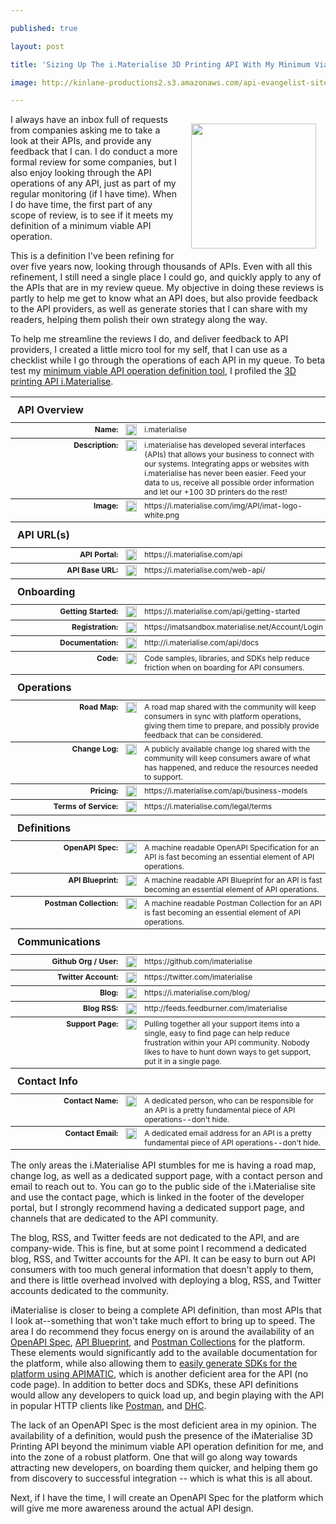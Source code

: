 ---
published: true
layout: post
title: 'Sizing Up The i.Materialise 3D Printing API With My Minimum Viable API Operations Definition'
image: http://kinlane-productions2.s3.amazonaws.com/api-evangelist-site/blog/i-materialise-logo.png
---

<p><a href="https://i.materialise.com/api/"><img style="padding: 15px;" src="https://kinlane-productions2.s3.amazonaws.com/api-evangelist-site/blog/i-materialise-logo.png" alt="" width="200" align="right" /></a>
<p>I always have an inbox full of requests from companies asking me to take a look at their APIs, and provide any feedback that I can. I do conduct a more formal review for some companies, but I also enjoy looking through the API operations of any API, just as part of my regular monitoring (if I have time). When I do have time, the first part of any scope of review, is to see if it meets my definition of a minimum viable API operation.
<p>This is a definition I've been refining for over five years now, looking through thousands of APIs. Even with all this refinement, I still need a single place I could go, and quickly apply to any of the APIs that are in my review queue. My objective in doing these reviews is partly to help me get to know what an API does, but also provide feedback to the API providers, as well as generate stories that I can share with my readers, helping them polish their own strategy along the way.
<p>To help me streamline the reviews I do, and deliver feedback to API providers, I created a little micro tool for my self, that I can use as a checklist while I go through the operations of each API in my queue. To beta test my <a href="http://minimum.viable.api.operations.definition.apievangelist.com/">minimum viable API operation definition tool</a>,&nbsp;I profiled the <a href="https://i.materialise.com/api/">3D printing API i.Materialise</a>.
<table style="border: 0px solid #FFF;" border="1" width="100%">
<tbody>
<tr>
<td style="padding: 10px; font-size: 16px;" colspan="3"><strong>API Overview</strong></td>
</tr>
<tr>
<td style="padding: 3px; font-size: 12px; font-weight: bold;" width="35%" align="right" valign="top"><strong>Name:</strong></td>
<td width="20" align="center" valign="top"><img src="https://s3.amazonaws.com/kinlane-productions2/icon-set/icon-green-check.png" alt="" width="18" /></td>
<td style="padding: 3px; font-size: 12px;" valign="top">i.materialise</td>
</tr>
<tr>
<td style="padding: 3px; font-size: 12px; font-weight: bold;" width="35%" align="right" valign="top"><strong>Description:</strong></td>
<td width="20" align="center" valign="top"><img src="https://s3.amazonaws.com/kinlane-productions2/icon-set/icon-green-check.png" alt="" width="18" /></td>
<td style="padding: 3px; font-size: 12px;" valign="top">i.materialise has developed several interfaces (APIs) that allows your business to connect with our systems. Integrating apps or websites with i.materialise has never been easier. Feed your data to us, receive all possible order information and let our +100 3D printers do the rest!</td>
</tr>
<tr>
<td style="padding: 3px; font-size: 12px; font-weight: bold;" width="35%" align="right" valign="top"><strong>Image:</strong></td>
<td width="20" align="center" valign="top"><img src="https://s3.amazonaws.com/kinlane-productions2/icon-set/icon-green-check.png" alt="" width="18" /></td>
<td style="padding: 3px; font-size: 12px;" valign="top">https://i.materialise.com/img/API/imat-logo-white.png</td>
</tr>
<tr>
<td style="padding: 10px; font-size: 16px;" colspan="3"><strong>API URL(s)</strong></td>
</tr>
<tr>
<td style="padding: 3px; font-size: 12px; font-weight: bold;" width="35%" align="right" valign="top"><strong>API Portal:</strong></td>
<td width="20" align="center" valign="top"><img src="https://s3.amazonaws.com/kinlane-productions2/icon-set/icon-green-check.png" alt="" width="18" /></td>
<td style="padding: 3px; font-size: 12px;" valign="top">https://i.materialise.com/api</td>
</tr>
<tr>
<td style="padding: 3px; font-size: 12px; font-weight: bold;" width="35%" align="right" valign="top"><strong>API Base URL:</strong></td>
<td width="20" align="center" valign="top"><img src="https://s3.amazonaws.com/kinlane-productions2/icon-set/icon-green-check.png" alt="" width="18" /></td>
<td style="padding: 3px; font-size: 12px;" valign="top">https://i.materialise.com/web-api/</td>
</tr>
<tr>
<td style="padding: 10px; font-size: 16px;" colspan="3"><strong>Onboarding</strong></td>
</tr>
<tr>
<td style="padding: 3px; font-size: 12px; font-weight: bold;" width="35%" align="right" valign="top"><strong>Getting Started:</strong></td>
<td width="20" align="center" valign="top"><img src="https://s3.amazonaws.com/kinlane-productions2/icon-set/icon-green-check.png" alt="" width="18" /></td>
<td style="padding: 3px; font-size: 12px;" valign="top">https://i.materialise.com/api/getting-started</td>
</tr>
<tr>
<td style="padding: 3px; font-size: 12px; font-weight: bold;" width="35%" align="right" valign="top"><strong>Registration:</strong></td>
<td width="20" align="center" valign="top"><img src="https://s3.amazonaws.com/kinlane-productions2/icon-set/icon-green-check.png" alt="" width="18" /></td>
<td style="padding: 3px; font-size: 12px;" valign="top">https://imatsandbox.materialise.net/Account/Login</td>
</tr>
<tr>
<td style="padding: 3px; font-size: 12px; font-weight: bold;" width="35%" align="right" valign="top"><strong>Documentation:</strong></td>
<td width="20" align="center" valign="top"><img src="https://s3.amazonaws.com/kinlane-productions2/icon-set/icon-green-check.png" alt="" width="18" /></td>
<td style="padding: 3px; font-size: 12px;" valign="top">http://i.materialise.com/api/docs</td>
</tr>
<tr>
<td style="padding: 3px; font-size: 12px; font-weight: bold;" width="35%" align="right" valign="top"><strong>Code:</strong></td>
<td width="20" align="center" valign="top"><img src="https://s3.amazonaws.com/kinlane-productions2/icon-set/icon-yellow-warning.png" alt="" width="18" /></td>
<td style="padding: 3px; font-size: 12px;" valign="top">Code samples, libraries, and SDKs help reduce friction when on boarding for API consumers.</td>
</tr>
<tr>
<td style="padding: 10px; font-size: 16px;" colspan="3"><strong>Operations</strong></td>
</tr>
<tr>
<td style="padding: 3px; font-size: 12px; font-weight: bold;" width="35%" align="right" valign="top"><strong>Road Map:</strong></td>
<td width="20" align="center" valign="top"><img src="https://s3.amazonaws.com/kinlane-productions2/icon-set/icon-red-warning.png" alt="" width="18" /></td>
<td style="padding: 3px; font-size: 12px;" valign="top">A road map shared with the community will keep consumers in sync with platform operations, giving them time to prepare, and possibly provide feedback that can be considered.<br /></td>
</tr>
<tr>
<td style="padding: 3px; font-size: 12px; font-weight: bold;" width="35%" align="right" valign="top"><strong>Change Log:</strong></td>
<td width="20" align="center" valign="top"><img src="https://s3.amazonaws.com/kinlane-productions2/icon-set/icon-red-warning.png" alt="" width="18" /></td>
<td style="padding: 3px; font-size: 12px;" valign="top">A publicly available change log shared with the community will keep consumers aware of what has happened, and reduce the resources needed to support.</td>
</tr>
<tr>
<td style="padding: 3px; font-size: 12px; font-weight: bold;" width="35%" align="right" valign="top"><strong>Pricing:</strong></td>
<td width="20" align="center" valign="top"><img src="https://s3.amazonaws.com/kinlane-productions2/icon-set/icon-green-check.png" alt="" width="18" /></td>
<td style="padding: 3px; font-size: 12px;" valign="top">https://i.materialise.com/api/business-models</td>
</tr>
<tr>
<td style="padding: 3px; font-size: 12px; font-weight: bold;" width="35%" align="right" valign="top"><strong>Terms of Service:</strong></td>
<td width="20" align="center" valign="top"><img src="https://s3.amazonaws.com/kinlane-productions2/icon-set/icon-green-check.png" alt="" width="18" /></td>
<td style="padding: 3px; font-size: 12px;" valign="top">https://i.materialise.com/legal/terms</td>
</tr>
<tr>
<td style="padding: 10px; font-size: 16px;" colspan="3"><strong>Definitions</strong></td>
</tr>
<tr>
<td style="padding: 3px; font-size: 12px; font-weight: bold;" width="35%" align="right" valign="top"><strong>OpenAPI Spec:</strong></td>
<td width="20" align="center" valign="top"><img src="https://s3.amazonaws.com/kinlane-productions2/icon-set/icon-yellow-warning.png" alt="" width="18" /></td>
<td style="padding: 3px; font-size: 12px;" valign="top">A machine readable OpenAPI Specification for an API is fast becoming an essential element of API operations.</td>
</tr>
<tr>
<td style="padding: 3px; font-size: 12px; font-weight: bold;" width="35%" align="right" valign="top"><strong>API Blueprint:</strong></td>
<td width="20" align="center" valign="top"><img src="https://s3.amazonaws.com/kinlane-productions2/icon-set/icon-yellow-warning.png" alt="" width="18" /></td>
<td style="padding: 3px; font-size: 12px;" valign="top">A machine readable API Blueprint for an API is fast becoming an essential element of API operations.</td>
</tr>
<tr>
<td style="padding: 3px; font-size: 12px; font-weight: bold;" width="35%" align="right" valign="top"><strong>Postman Collection:</strong></td>
<td width="20" align="center" valign="top"><img src="https://s3.amazonaws.com/kinlane-productions2/icon-set/icon-yellow-warning.png" alt="" width="18" /></td>
<td style="padding: 3px; font-size: 12px;" valign="top">A machine readable Postman Collection for an API is fast becoming an essential element of API operations.</td>
</tr>
<tr>
<td style="padding: 10px; font-size: 16px;" colspan="3"><strong>Communications</strong></td>
</tr>
<tr>
<td style="padding: 3px; font-size: 12px; font-weight: bold;" width="35%" align="right" valign="top"><strong>Github Org / User:</strong></td>
<td width="20" align="center" valign="top"><img src="https://s3.amazonaws.com/kinlane-productions2/icon-set/icon-green-check.png" alt="" width="18" /></td>
<td style="padding: 3px; font-size: 12px;" valign="top">https://github.com/imaterialise</td>
</tr>
<tr>
<td style="padding: 3px; font-size: 12px; font-weight: bold;" width="35%" align="right" valign="top"><strong>Twitter Account:</strong></td>
<td width="20" align="center" valign="top"><img src="https://s3.amazonaws.com/kinlane-productions2/icon-set/icon-green-check.png" alt="" width="18" /></td>
<td style="padding: 3px; font-size: 12px;" valign="top">https://twitter.com/imaterialise</td>
</tr>
<tr>
<td style="padding: 3px; font-size: 12px; font-weight: bold;" width="35%" align="right" valign="top"><strong>Blog:</strong></td>
<td width="20" align="center" valign="top"><img src="https://s3.amazonaws.com/kinlane-productions2/icon-set/icon-green-check.png" alt="" width="18" /></td>
<td style="padding: 3px; font-size: 12px;" valign="top">https://i.materialise.com/blog/</td>
</tr>
<tr>
<td style="padding: 3px; font-size: 12px; font-weight: bold;" width="35%" align="right" valign="top"><strong>Blog RSS:</strong></td>
<td width="20" align="center" valign="top"><img src="https://s3.amazonaws.com/kinlane-productions2/icon-set/icon-green-check.png" alt="" width="18" /></td>
<td style="padding: 3px; font-size: 12px;" valign="top">http://feeds.feedburner.com/imaterialise</td>
</tr>
<tr>
<td style="padding: 3px; font-size: 12px; font-weight: bold;" width="35%" align="right" valign="top"><strong>Support Page:</strong></td>
<td width="20" align="center" valign="top"><img src="https://s3.amazonaws.com/kinlane-productions2/icon-set/icon-red-warning.png" alt="" width="18" /></td>
<td style="padding: 3px; font-size: 12px;" valign="top">Pulling together all your support items into a single, easy to find page can help reduce frustration within your API community. Nobody likes to have to hunt down ways to get support, put it in a single page.<br /></td>
</tr>
<tr>
<td style="padding: 10px; font-size: 16px;" colspan="3"><strong>Contact Info</strong></td>
</tr>
<tr>
<td style="padding: 3px; font-size: 12px; font-weight: bold;" width="35%" align="right" valign="top"><strong>Contact Name:</strong></td>
<td width="20" align="center" valign="top"><img src="https://s3.amazonaws.com/kinlane-productions2/icon-set/icon-red-warning.png" alt="" width="18" /></td>
<td style="padding: 3px; font-size: 12px;" valign="top">A dedicated person, who can be responsible for an API is a pretty fundamental piece of API operations--don't hide.<br /></td>
</tr>
<tr>
<td style="padding: 3px; font-size: 12px; font-weight: bold;" width="35%" align="right" valign="top"><strong>Contact Email:</strong></td>
<td width="20" align="center" valign="top"><img src="https://s3.amazonaws.com/kinlane-productions2/icon-set/icon-red-warning.png" alt="" width="18" /></td>
<td style="padding: 3px; font-size: 12px;" valign="top">A dedicated email address for an API is a pretty fundamental piece of API operations--don't hide.</td>
</tr>
</tbody>
</table>
<p>The only areas the i.Materialise API stumbles for me is having a road map, change log, as well as a dedicated support page, with a contact person and email to reach out to. You can go to the public side of the i.Materialise site and use the contact page, which is linked in the footer of the developer portal, but I strongly recommend having a dedicated support page, and channels that are dedicated to the API community.
<p>The blog, RSS, and Twitter feeds are not dedicated to the API, and are company-wide. This is fine, but at some point I recommend a dedicated blog, RSS, and Twitter accounts for the API. It can be easy to burn out API consumers with too much general information that doesn't apply to them, and there is little overhead involved with deploying a blog, RSS, and Twitter accounts dedicated to the community.
<p>iMaterialise is closer to being a complete API definition, than most APIs that I look at--something that won't take much effort to bring up to speed. The area I do recommend they focus energy on is around the availability of an <a href="http://apis.how/xmynjnqxwr">OpenAPI Spec</a>, <a href="https://apiblueprint.org/">API Blueprint</a>, and <a href="http://apis.how/xakqrgkfkm">Postman Collections</a> for the platform. These elements would significantly add to the available documentation for the platform, while also allowing them to <a href="https://apimatic.io/">easily generate SDKs for the platform using APIMATIC</a>, which is another deficient area for the API (no code page). In addition to better docs and SDKs, these API definitions would allow any developers to quick load up, and begin playing with the API in popular HTTP clients like <a href="http://apis.how/gwbjyujag1">Postman</a>, and&nbsp;<a href="http://apis.how/ebsh6b2hrd">DHC</a>.&nbsp;
<p>The lack of an OpenAPI Spec is the most deficient area in my opinion. The availability of a definition, would push the presence of the iMaterialise 3D Printing API beyond the minimum viable API operation definition for me, and into the zone of a robust platform. One that will go along way towards attracting new developers, on boarding them quicker, and helping them go from discovery to successful integration -- which is what this is all about.
<p>Next, if I have the time, I will create an OpenAPI Spec for the platform which will give me more awareness around the actual API design.

